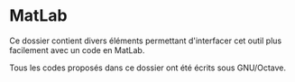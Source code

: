 # MatLab

Ce dossier contient divers éléments permettant d'interfacer cet outil plus facilement avec un code en MatLab.

Tous les codes proposés dans ce dossier ont été écrits sous GNU/Octave.
